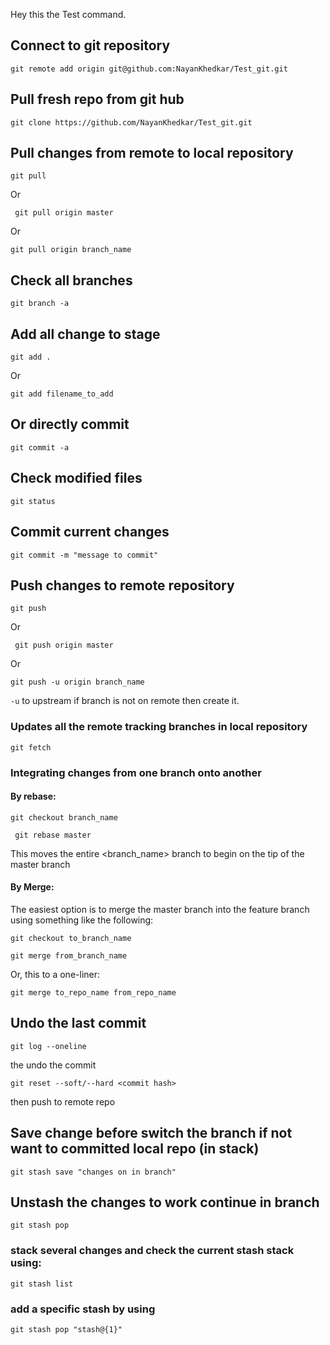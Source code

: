 Hey this the Test command.

## Connect to git repository

```git remote add origin git@github.com:NayanKhedkar/Test_git.git```

## Pull fresh repo from git hub

```git clone https://github.com/NayanKhedkar/Test_git.git```


## Pull changes from remote to local repository

```git pull ```

Or

``` git pull origin master```

Or

``` git pull origin branch_name ```
 
## Check all branches

```git branch -a```

## Add all change to stage

```git add .```
 
Or

```git add filename_to_add```

## Or directly commit

```git commit -a```

## Check modified files
```git status```

## Commit current changes 

```git commit -m "message to commit"```

## Push changes to remote repository

```git push ```

Or

``` git push origin master```

Or

``` git push -u origin branch_name ```

 ```-u``` to upstream if branch is not on remote then create it. 

### Updates all the remote tracking branches in local repository

``` git fetch ```

### Integrating changes from one branch onto another
#### By rebase:

```git checkout branch_name```

``` git rebase master```

This moves the entire <branch_name> branch to begin on the tip of the master branch

#### By Merge:

The easiest option is to merge the master branch into the feature branch using something like the following:

``` git checkout to_branch_name ```

``` git merge from_branch_name ```

Or, this to a one-liner:

```git merge to_repo_name from_repo_name```

## Undo the last commit

```git log --oneline ```

the undo the commit

```git reset --soft/--hard <commit hash> ```

then push to remote repo

## Save change before switch the branch if not want to committed local repo (in stack)

``` git stash save "changes on in branch" ```


## Unstash the changes to work continue in branch 

```git stash pop```



### stack several changes and check the current stash stack using:

``` git stash list ```

### add a specific stash by using

``` git stash pop "stash@{1}" ```
